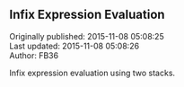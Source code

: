 ## Infix Expression Evaluation  
Originally published: 2015-11-08 05:08:25  
Last updated: 2015-11-08 05:08:26  
Author: FB36   
  
Infix expression evaluation using two stacks.